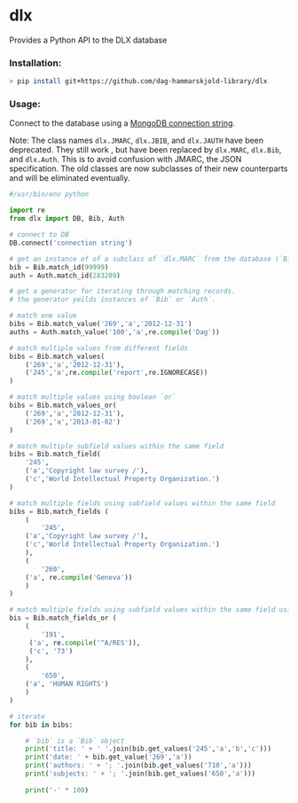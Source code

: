 
# dlx
Provides a Python API to the DLX database

### Installation:
```bash
> pip install git+https://github.com/dag-hammarskjold-library/dlx
```

### Usage:

Connect to the database using a [MongoDB connection string](https://docs.mongodb.com/manual/reference/connection-string/).

Note: The class names `dlx.JMARC`, `dlx.JBIB`, and `dlx.JAUTH` have been deprecated. They still work , but have been replaced by `dlx.MARC`, `dlx.Bib`, and `dlx.Auth`. This is to avoid confusion with JMARC, the JSON specification. The old classes are now subclasses of their new counterparts and will be eliminated eventually.

```python
#/usr/bin/env python

import re
from dlx import DB, Bib, Auth

# connect to DB
DB.connect('connection string')

# get an instance of of a subclass of `dlx.MARC` from the database (`Bib` or `Auth`)
bib = Bib.match_id(99999)
auth = Auth.match_id(283289)

# get a generator for iterating through matching records.
# the generator yeilds instances of `Bib` or `Auth`.

# match one value
bibs = Bib.match_value('269','a','2012-12-31')
auths = Auth.match_value('100','a',re.compile('Dag'))

# match multiple values from different fields
bibs = Bib.match_values(
    ('269','a','2012-12-31'), 
    ('245','a',re.compile('report',re.IGNORECASE))
)

# match multiple values using boolean `or`
bibs = Bib.match_values_or(
    ('269','a','2012-12-31'),
    ('269','a','2013-01-02')
)

# match multiple subfield values within the same field
bibs = Bib.match_field(
    '245', 
    ('a','Copyright law survey /'), 
    ('c','World Intellectual Property Organization.')
)

# match multiple fields using subfield values within the same field 
bibs = Bib.match_fields (
    (
        '245', 
	('a','Copyright law survey /'), 
	('c','World Intellectual Property Organization.')
    ),
    (
        '260', 
	('a', re.compile('Geneva'))
    )
)

# match multiple fields using subfield values within the same field using boolean `or`
bis = Bib.match_fields_or (
    (
        '191', 
	 ('a', re.compile('^A/RES')), 
	 ('c', '73')
    ),
    (
        '650',
	('a', 'HUMAN RIGHTS')
    )
)

# iterate
for bib in bibs:

    # `bib` is a `Bib` object
    print('title: ' + ' '.join(bib.get_values('245','a','b','c')))
    print('date: ' + bib.get_value('269','a'))
    print('authors: ' + '; '.join(bib.get_values('710','a')))
    print('subjects: ' + '; '.join(bib.get_values('650','a')))
		
    print('-' * 100)
    
```
